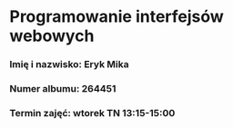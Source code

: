 # Programowanie interfejsów webowych

### Imię i nazwisko: Eryk Mika 

### Numer albumu: 264451

### Termin zajęć:  wtorek TN 13:15-15:00
